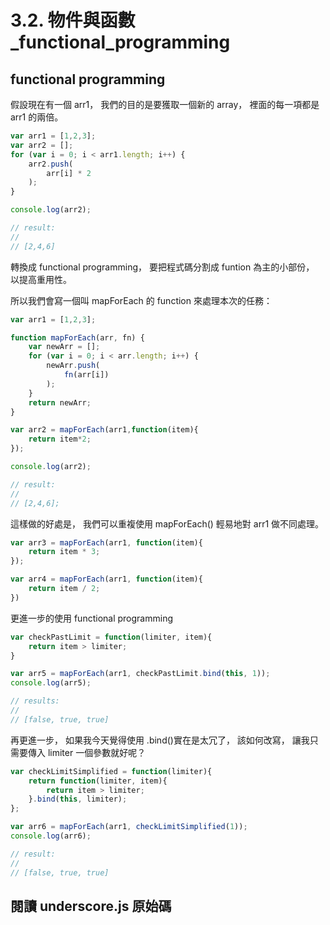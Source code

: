 # 3.2. 物件與函數_functional_programming

## functional programming

假設現在有一個 arr1，
我們的目的是要獲取一個新的 array，
裡面的每一項都是 arr1 的兩倍。

```javascript
var arr1 = [1,2,3];
var arr2 = [];
for (var i = 0; i < arr1.length; i++) {
    arr2.push(
        arr[i] * 2
    );
}

console.log(arr2);

// result:
//
// [2,4,6]
```

轉換成 functional programming，
要把程式碼分割成 funtion 為主的小部份，
以提高重用性。

所以我們會寫一個叫 mapForEach 的 function 來處理本次的任務：
```javascript
var arr1 = [1,2,3];

function mapForEach(arr, fn) {
    var newArr = [];
    for (var i = 0; i < arr.length; i++) {
        newArr.push(
            fn(arr[i])
        );
    }
    return newArr;
}

var arr2 = mapForEach(arr1,function(item){
    return item*2;
});

console.log(arr2);

// result:
//
// [2,4,6];
```

這樣做的好處是，
我們可以重複使用 mapForEach() 輕易地對 arr1 做不同處理。

```javascript
var arr3 = mapForEach(arr1, function(item){
    return item * 3;
});

var arr4 = mapForEach(arr1, function(item){
    return item / 2;
})
```

更進一步的使用 functional programming

```javascript
var checkPastLimit = function(limiter, item){
    return item > limiter;
}

var arr5 = mapForEach(arr1, checkPastLimit.bind(this, 1));
console.log(arr5);

// results:
//
// [false, true, true]
```

再更進一步，
如果我今天覺得使用 .bind()實在是太冗了，
該如何改寫，
讓我只需要傳入 limiter 一個參數就好呢？

```javascript
var checkLimitSimplified = function(limiter){
    return function(limiter, item){
        return item > limiter;
    }.bind(this, limiter);
};

var arr6 = mapForEach(arr1, checkLimitSimplified(1));
console.log(arr6);

// result:
//
// [false, true, true]
```

## 閱讀 underscore.js 原始碼








